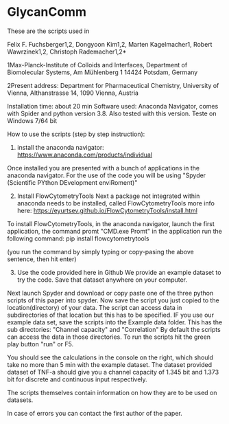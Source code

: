 # GlycanComm

These are the scripts used in 

Felix F. Fuchsberger1,2, Dongyoon Kim1,2, Marten Kagelmacher1, Robert Wawrzinek1,2, Christoph Rademacher1,2*

1Max-Planck-Institute of Colloids and Interfaces, Department of Biomolecular Systems, Am Mühlenberg 1 14424 Potsdam, Germany

2Present address: Department for Pharmaceutical Chemistry, University of Vienna, Althanstrasse 14, 1090 Vienna, Austria


Installation time: about 20 min
Software used: Anaconda Navigator, comes with Spider and python version 3.8. Also tested with this version.
Teste on Windows 7/64 bit

How to use the scripts (step by step instruction):

1) install the anaconda navigator: https://www.anaconda.com/products/individual

Once installed you are presented with a bunch of applications in the anaconda navigator.
For the use of the code you will be using "Spyder (Scientific PYthon DEvelopment enviRoment)"

2) Install FlowCytometryTools
Next a package not integrated within anaconda needs to be installed, called FlowCytometryTools more info here:
https://eyurtsev.github.io/FlowCytometryTools/install.html

To install FlowCytometryTools, in the anaconda navigator, launch the first application, the command promt "CMD.exe Promt"
in the application run the following command:
pip install flowcytometrytools

(you run the command by simply typing or copy-pasing the above sentence, then hit enter)

3) Use the code provided here in Github
We provide an example dataset to try the code. Save that dataset anywhere on your computer.

Next launch Spyder and download or copy paste one of the three python scripts of this paper into spyder.
Now save the script you just copied to the location(directory) of your data.
The script  can access data in subdirectories of that location but this has to be specified.
IF you use our example data set, save the scripts into the Example data folder. This has the sub directories: "Channel capacity" and "Correlation"
By default the scripts can access the data in those directories.
To run the scripts hit the green play button "run" or F5.

You should see the calculations in the console on the right, which should take no more than 5 min with the example dataset.
The dataset provided dataset of TNF-a should give you a channel capacity of 1.345 bit and 1.373 bit for discrete and continuous input respectively.

The scripts themselves contain information on how they are to be used on datasets.
  
In case of errors you can contact the first author of the paper.
